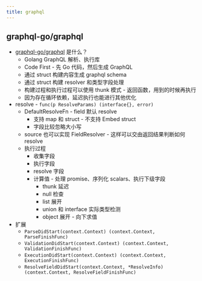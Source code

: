 ```yaml
---
title: graphql
---
```


## graphql-go/graphql

- [graphql-go/graphql](https://github.com/graphql-go/graphql) 是什么？
  - Golang GraphQL 解析、执行库
  - Code First - 先 Go 代码，然后生成 GraphQL
  - 通过 struct 构建内容生成 graphql schema
  - 通过 struct 构建 resolver 和类型字段处理
  - 构建过程和执行过程可以使用 thunk 模式 - 返回函数，用到的时候再执行
  - 因为存在循环依赖，延迟执行也能进行其他优化
- resolve - `func(p ResolveParams) (interface{}, error)`
  - DefaultResolveFn - field 默认 resolve
    - 支持 map 和 struct - 不支持 Embed struct
    - 字段比较忽略大小写
  - source 也可以实现 FieldResolver - 这样可以交由返回结果判断如何 resolve
  - 执行过程
    - 收集字段
    - 执行字段
    - resolve 字段
    - 计算值 - 处理 promise、序列化 scalars、执行下级字段
      - thunk 延迟
      - null 检查
      - list 展开
      - union 和 interface 实际类型检测
      - object 展开 - 向下求值
- 扩展
  - `ParseDidStart(context.Context) (context.Context, ParseFinishFunc)`
  - `ValidationDidStart(context.Context) (context.Context, ValidationFinishFunc)`
  - `ExecutionDidStart(context.Context) (context.Context, ExecutionFinishFunc)`
  - `ResolveFieldDidStart(context.Context, *ResolveInfo) (context.Context, ResolveFieldFinishFunc)`
